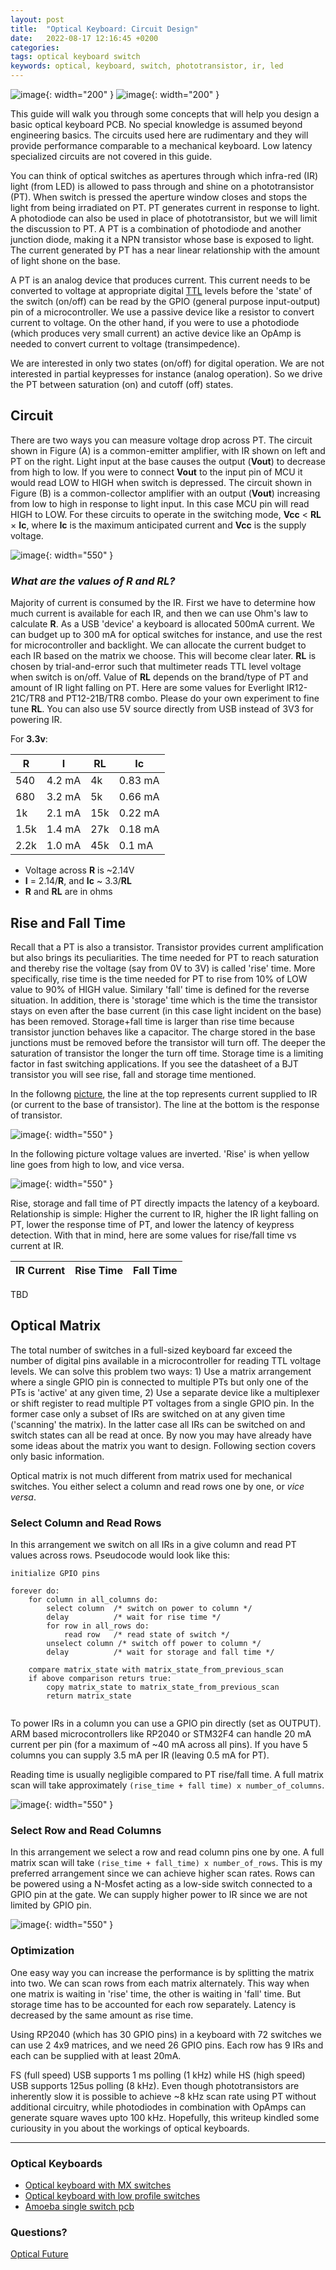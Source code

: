 ```yaml
---
layout: post
title:  "Optical Keyboard: Circuit Design"
date:   2022-08-17 12:16:45 +0200
categories:
tags: optical keyboard switch 
keywords: optical, keyboard, switch, phototransistor, ir, led
---
```


![image](/assets/img1.png){: width="200" } ![image](/assets/img2.png){: width="200" }

This guide will walk you through some concepts that will help you design a
basic optical keyboard PCB.  No special knowledge is assumed beyond engineering
basics. The circuits used here are rudimentary and they will provide
performance comparable to a mechanical keyboard. Low latency specialized
circuits are not covered in this guide.

You can think of optical switches as apertures through which infra-red (IR)
light (from LED) is allowed to pass through and shine on a phototransistor
(PT). When switch is pressed the aperture window closes and stops the light
from being irradiated on PT. PT generates current in response to light. A
photodiode can also be used in place of phototransistor, but we will limit the
discussion to PT. A PT is a combination of photodiode and another junction
diode, making it a NPN transistor whose base is exposed to light. The current
generated by PT has a near linear relationship with the amount of light shone
on the base. 

A PT is an analog device that produces current. This current needs to be
converted to voltage at appropriate digital
[TTL](https://learn.sparkfun.com/tutorials/logic-levels/all) levels before the
'state' of the switch (on/off) can be read by the GPIO (general purpose
input-output) pin of a microcontroller. We use a passive device like a resistor
to convert current to voltage. On the other hand, if you were to use a
photodiode (which produces very small current) an active device like an OpAmp
is needed to convert current to voltage (transimpedence).

We are interested in only two states (on/off) for digital operation. We are not
interested in partial keypresses for instance (analog operation). So we drive
the PT between saturation (on) and cutoff (off) states. 

## Circuit

There are two ways you can measure voltage drop across PT. The circuit shown in
Figure (A) is a common-emitter amplifier, with IR shown on left and PT on the
right. Light input at the base causes the output (**Vout**) to decrease from
high to low. If you were to connect **Vout** to the input pin of MCU it would
read LOW to HIGH when switch is depressed. The circuit shown in Figure (B) is a
common-collector amplifier with an output (**Vout**) increasing from low to
high in response to light input. In this case MCU pin will read HIGH to LOW.
For these circuits to operate in the switching mode, **Vcc** < **RL** × **Ic**,
where **Ic** is the maximum anticipated current and **Vcc** is the supply
voltage.

![image](/assets/opic1.png){: width="550" }

### *What are the values of **R** and **RL**?*

Majority of current is consumed by the IR. First we have to determine how much
current is available for each IR, and then we can use Ohm's law to calculate
**R**. As a USB 'device' a keyboard is allocated 500mA current. We can budget
up to 300 mA for optical switches for instance, and use the rest for
microcontroller and backlight. We can allocate the current budget to each IR
based on the matrix we choose. This will become clear later.  **RL** is chosen
by trial-and-error such that multimeter reads TTL level voltage when switch is
on/off. Value of **RL** depends on the brand/type of PT and amount of IR light
falling on PT. Here are some values for Everlight IR12-21C/TR8 and PT12-21B/TR8
combo. Please do your own experiment to fine tune **RL**. You can also use 5V
source directly from USB instead of 3V3 for powering IR. 

For **3.3v**:

|  **R**  |  **I**  |  **RL** |  **Ic** |
| --- | --- | --- | --- |
| 540 | 4.2 mA | 4k | 0.83 mA |
| 680 | 3.2 mA | 5k | 0.66 mA |
| 1k | 2.1 mA | 15k | 0.22 mA |
| 1.5k | 1.4 mA | 27k | 0.18 mA |
| 2.2k | 1.0 mA | 45k | 0.1 mA |

* Voltage across **R** is ~2.14V
* **I** = 2.14/**R**, and **Ic** ~ 3.3/**RL**
* **R** and **RL** are in ohms

## Rise and Fall Time

Recall that a PT is also a transistor. Transistor provides current
amplification but also brings its peculiarities. The time needed for PT to
reach saturation and thereby rise the voltage (say from 0V to 3V) is called
'rise' time. More specifically, rise time is the time needed for PT to rise
from 10% of LOW value to 90% of HIGH value. Similary 'fall' time is defined for
the reverse situation. In addition, there is 'storage' time which is the time
the transistor stays on even after the base current (in this case light
incident on the base) has been removed. Storage+fall time is larger than rise
time because transistor junction behaves like a capacitor. The charge stored in
the base junctions must be removed before the transistor will turn off. The
deeper the saturation of transistor the longer the turn off time. Storage time
is a limiting factor in fast switching applications. If you see the datasheet
of a BJT transistor you will see rise, fall and storage time mentioned.

In the followng [picture](https://youtu.be/XgSKLsWAWGs), the line at the top
represents current supplied to IR (or current to the base of transistor). The
line at the bottom is the response of transistor.

![image](/assets/opic6.png){: width="550" }


In the following picture voltage values are inverted. 'Rise' is when yellow
line goes from high to low, and vice versa.

![image](/assets/opic5.png){: width="550" }

Rise, storage and fall time of PT directly impacts the latency of a keyboard.
Relationship is simple: Higher the current to IR, higher the IR light falling
on PT, lower the response time of PT, and lower the latency of keypress
detection. With that in mind, here are some values for rise/fall time vs
current at IR. 


|  **IR Current**  |  **Rise Time**  |  **Fall Time** |
| --- | --- | --- |

TBD

## Optical Matrix

The total number of switches in a full-sized keyboard far exceed the number of
digital pins available in a microcontroller for reading TTL voltage levels. We
can solve this problem two ways: 1) Use a matrix arrangement where a single
GPIO pin is connected to multiple PTs but only one of the PTs is 'active' at
any given time, 2) Use a separate device like a multiplexer or shift register
to read multiple PT voltages from a single GPIO pin. In the former case only a
subset of IRs are switched on at any given time ('scanning' the matrix). In the
latter case all IRs can be switched on and switch states can all be read at
once. By now you may have already have some ideas about the matrix you want to
design. Following section covers only basic information.

Optical matrix is not much different from matrix used for mechanical switches.
You either select a column and read rows one by one, or *vice versa*.

### Select Column and Read Rows

In this arrangement we switch on all IRs in a give column and read PT values
across rows. Pseudocode would look like this:

```
initialize GPIO pins

forever do:
    for column in all_columns do:
        select column  /* switch on power to column */
        delay          /* wait for rise time */
        for row in all_rows do:
            read row   /* read state of switch */
        unselect column /* switch off power to column */
        delay          /* wait for storage and fall time */

    compare matrix_state with matrix_state_from_previous_scan
    if above comparison returs true: 
        copy matrix_state to matrix_state_from_previous_scan
        return matrix_state
        
```

To power IRs in a column you can use a GPIO pin directly (set as OUTPUT). ARM
based microcontrollers like RP2040 or STM32F4 can handle 20 mA current per pin
(for a maximum of ~40 mA across all pins). If you have 5 columns you can supply
3.5 mA per IR (leaving 0.5 mA for PT).

Reading time is usually negligible compared to PT rise/fall time. A full matrix
scan will take approximately `(rise_time + fall time) x number_of_columns`. 

![image](/assets/opic4.png){: width="550" }

### Select Row and Read Columns

In this arrangement we select a row and read column pins one by one. A full
matrix scan will take `(rise_time + fall_time) x number_of_rows`. This is my
preferred arrangement since we can achieve higher scan rates. Rows can be
powered using a N-Mosfet acting as a low-side switch connected to a GPIO pin at
the gate. We can supply higher power to IR since we are not limited by GPIO
pin.

![image](/assets/opic3.png){: width="550" }


### Optimization

One easy way you can increase the performance is by splitting the matrix into
two. We can scan rows from each matrix alternately. This way when one matrix is
waiting in 'rise' time, the other is waiting in 'fall' time. But storage time
has to be accounted for each row separately. Latency is decreased by the same
amount as rise time. 

Using RP2040 (which has 30 GPIO pins) in a keyboard with 72 switches we can use
2 4x9 matrices, and we need 26 GPIO pins. Each row has 9 IRs and each can be
supplied with at least 20mA.

FS (full speed) USB supports 1 ms polling (1 kHz) while HS (high speed) USB
supports 125us polling (8 kHz). Even though phototransistors are inherently
slow it is possible to achieve ~8 kHz scan rate using PT without additional
circuitry, while photodiodes in combination with OpAmps can generate square
waves upto 100 kHz. Hopefully, this writeup kindled some curiousity in you
about the workings of optical keyboards.


***


### Optical Keyboards


- [Optical keyboard with MX switches](https://github.com/girishji/optical-keyboard-mx)
- [Optical keyboard with low profile switches](https://github.com/girishji/keychron-optical-keyboard)
- [Amoeba single switch pcb](https://github.com/girishji/optical-amoeba)


### Questions?

[Optical Future](https://discord.gg/FafPTRDC)

